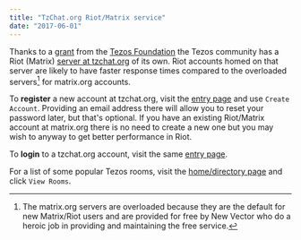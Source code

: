 ```yaml
---
title: "TzChat.org Riot/Matrix service"
date: "2017-06-01"
---
```


Thanks to a
[grant](https://tezos.foundation/news/tezos-foundation-supports-tezos-riot-forum)
from the [Tezos Foundation](https://tezos.foundation) the Tezos community has a
Riot (Matrix) [server at tzchat.org](https://riot.tzchat.org) of its own.  Riot accounts homed
on that server are likely to have faster response times compared to the
overloaded servers[^1] for matrix.org accounts.

To **register** a new account at tzchat.org, visit the [entry
page](https://riot.tzchat.org/#/welcome) and use `Create Account`. Providing an
email address there will allow you to reset your password later, but that's
optional.  If you have an existing Riot/Matrix account at matrix.org there is no
need to create a new one but you may wish to anyway to get better performance in
Riot.

To **login** to a tzchat.org account, visit the same [entry
page](https://riot.tzchat.org/#/welcome).

For a list of some popular Tezos rooms, visit the [home/directory page](https://riot.tzchat.org/#/home) and click `View Rooms`.

[^1]: The matrix.org servers are overloaded because they are the default for new Matrix/Riot users and are provided for free by New Vector who do a heroic job in providing and maintaining the free service.







